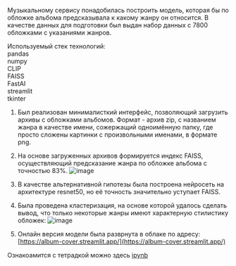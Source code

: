 Мyзыкальному сервису понадобилась построить модель, которая бы по обложке альбома предсказывала к какому жанру он относится.
В качестве данных для подготовки был выдан набор данных с 7800 обложками с указаниями жанров.


Используемый стек технологий:  
pandas  
numpy  
CLIP  
FAISS  
FastAI  
streamlit  
tkinter

1. Был реализован минималисткий интерфейс, позволяющий загрузить архивы с обложками альбомов. Формат - архив zip, с названием жанра в качестве имени, сожержащий одноимённую папку, где просто сложены картинки с произвольными именами, в формате png.
2. На основе загруженных архивов формируется индекс FAISS, осуществляющий предсказание жанра по обложке альбома с точностью 83%.
   ![image](https://github.com/AlexKretov/Portfolio/assets/128688742/1a1cfaa6-26fa-4eb0-98bd-6418fc008c7a)


3. В качестве альтернативной гипотезы была построена нейросеть на архитектуре resnet50, но её точность значительно уступает FAISS.
4. Была проведена кластеризация, на основе которой удалось сделать вывод, что только некоторые жанры имеют характерную стилистику обложек:
   ![image](https://github.com/AlexKretov/Portfolio/assets/128688742/d9813147-c633-4082-a02b-306c3b9530b7)
5. Онлайн версия модели была разврнута в облаке по адресу: [https://album-cover.streamlit.app/](https://album-cover.streamlit.app/)

Ознакоамится с тетрадкой можно здесь [ipynb](https://github.com/AlexKretov/Portfolio/blob/9666690ee8d7dc3fd90d89de55b8e4450309881a/AlbumCovers/music.ipynb)



